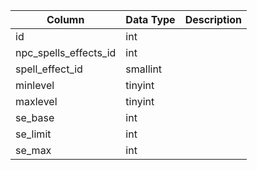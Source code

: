 | Column                | Data Type | Description |
| --------------------- | --------- | ----------- |
| id                    | int       |             |
| npc_spells_effects_id | int       |             |
| spell_effect_id       | smallint  |             |
| minlevel              | tinyint   |             |
| maxlevel              | tinyint   |             |
| se_base               | int       |             |
| se_limit              | int       |             |
| se_max                | int       |             |